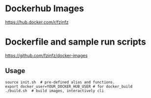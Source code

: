 # Dockerhub Images
https://hub.docker.com/r/fzinfz

# Dockerfile and sample run scripts
https://github.com/fzinfz/docker-images

## Usage

    source init.sh  # pre-defined alias and functions.  
    export docker_user=YOUR_DOCKER_HUB_USER # for docker_build
    ./build.sh  # build images, interactively cli
    